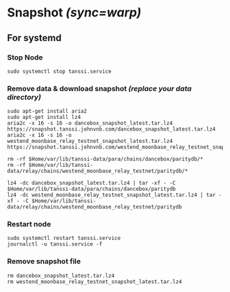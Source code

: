 # Snapshot _(sync=warp)_
## For systemd
### Stop Node
```
sudo systemctl stop tanssi.service
```
### Remove data  & download snapshot _(replace your data directory)_
```
sudo apt-get install aria2
sudo apt-get install lz4
aria2c -x 16 -s 16 -o dancebox_snapshot_latest.tar.lz4 https://snapshot.tanssi.johnvnb.com/dancebox_snapshot_latest.tar.lz4
aria2c -x 16 -s 16 -o westend_moonbase_relay_testnet_snapshot_latest.tar.lz4 https://snapshot.tanssi.johnvnb.com/westend_moonbase_relay_testnet_snapshot_latest.tar.lz4
```
```
rm -rf $Home/var/lib/tanssi-data/para/chains/dancebox/paritydb/*
rm -rf $Home/var/lib/tanssi-data/relay/chains/westend_moonbase_relay_testnet/paritydb/*
```
```
lz4 -dc dancebox_snapshot_latest.tar.lz4 | tar -xf - -C $Home/var/lib/tanssi-data/para/chains/dancebox/paritydb
lz4 -dc westend_moonbase_relay_testnet_snapshot_latest.tar.lz4 | tar -xf - -C $Home/var/lib/tanssi-data/relay/chains/westend_moonbase_relay_testnet/paritydb

```
### Restart node
```
sudo systemctl restart tanssi.service
journalctl -u tanssi.service -f
```
### Remove snapshot file
```
rm dancebox_snapshot_latest.tar.lz4
rm westend_moonbase_relay_testnet_snapshot_latest.tar.lz4
```
